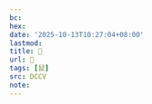 ```yaml
---
bc:
hex:
date: '2025-10-13T10:27:04+08:00'
lastmod:
title: 􃪸
url: 􃪸
tags: [鼠]
src: DCCV
note:
---
```

